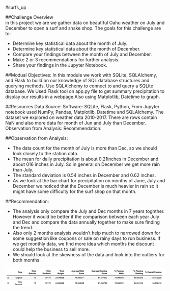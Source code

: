 #surfs_up

##Challenge Overview  
in this project we are we gather data on beautiful Oahu weather on July and December to open a surf and shake shop. The goals for this challenge are to:
- Determine key statistical data about the month of July.
- Determine key statistical data about the month of December.
- Compare your findings between the month of July and December.
- Make 2 or 3 recommendations for further analysis.
- Share your findings in the Jupyter Notebook.

##Modual Objectives: 
In this module we work with SQLite, SQLAlchemy, and Flask to build on our knowledge of SQL database structures and querying methods. Use SQLAlchemy to connect to and query a SQLite database. We Used Flask tool on app.py file to get summary precipitation to display our results in a webpage.Also using Matplotlib, Datetime to graph.

##Resources Data Source: 
Software: SQLite, Flask, Python, From Jupyter notebook used NumPy, Pandas, Matplotlib, Datetime and SQLAlchemy.
The dataset we explored on weather data 2010-2017.
There are rows contain NaN and  also more data for month of Jun and July than December.
Observation from Analysis:
Recommendation:

##Observation from Analysis:
- The data count for the month of July is more than Dec, so we  should look closely  to the station data.
- The mean for daily precipitation is about 0.21inches in December and about 016 inches in July. So in general on December we get more rain than July.
- The standard deviation is 0.54 inches in December and 0.62 inches.
- As we look at the bar chart for precipitation on months of June, July and December we noticed that the December is much heavier in rain so it might have some difficulty for the surf shop on that month.

##Recommendation:
- The analysis only compare the July and Dec months in 7 years toghther. However it would be better if the comparison between each year July and Dec and compare the data annually together to make sure finding the trend.
- Also only 2 months analysis wouldn’t help much to narrowed down for some suggestion like coupons or sale on rainy days to run business. If we get monthly data, we find more idea which months the discount could help the business to sell more.
- We should look at the skewness of the data and look into the outliers  for both months.


![DistrictSummary](https://github.com/hbostanchi/School_District_Analysis/blob/master/District_Summary.png)